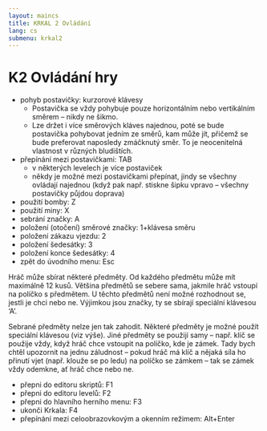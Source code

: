```yaml
---
layout: maincs
title: KRKAL 2 Ovládání
lang: cs
submenu: krkal2
---
```

# K2 Ovládání hry

* pohyb postavičky: kurzorové klávesy
  * Postavička se vždy pohybuje pouze horizontálním nebo vertikálním směrem – nikdy ne šikmo.
  * Lze držet i více směrových kláves najednou, poté se bude postavička pohybovat jedním ze směrů, kam může jít, přičemž se bude preferovat naposledy zmáčknutý směr. To je neocenitelná vlastnost v různých bludištích.
* přepínání mezi postavičkami: TAB
  * v některých levelech je více postaviček
  * někdy je možné mezi postavičkami přepínat, jindy se všechny ovládají najednou (když pak např. stiskne šipku  vpravo – všechny postavičky půjdou doprava)
* použití bomby: Z
* použití miny: X
* sebrání značky: A
* položení (otočení) směrové značky: 1+klávesa směru
* položení zákazu vjezdu: 2
* položení šedesátky: 3
* položení konce šedesátky: 4
* zpět do úvodního menu: Esc

Hráč může sbírat některé předměty. Od každého předmětu může mít maximálně 12 kusů. Většina předmětů se sebere sama, jakmile hráč vstoupí na políčko s předmětem. U těchto předmětů není možné rozhodnout se, jestli je chci nebo ne. Výjimkou jsou značky, ty se sbírají speciální klávesou ‘A’.

Sebrané předměty nelze jen tak zahodit. Některé předměty je možné použít speciální klávesou (viz výše). Jiné předměty se použijí samy – např. klíč se použije vždy, když hráč chce vstoupit na políčko, kde je zámek. Tady bych chtěl upozornit na jednu záludnost – pokud hráč má klíč a nějaká síla ho přinutí vjet (např. klouže se po ledu) na políčko se zámkem – tak se zámek vždy odemkne, ať hráč chce nebo ne.

* přepni do editoru skriptů: F1
* přepni do editoru levelů: F2
* přepni do hlavního herního menu: F3
* ukonči Krkala: F4
* přepínání mezi celoobrazovkovým a okenním režimem: Alt+Enter

